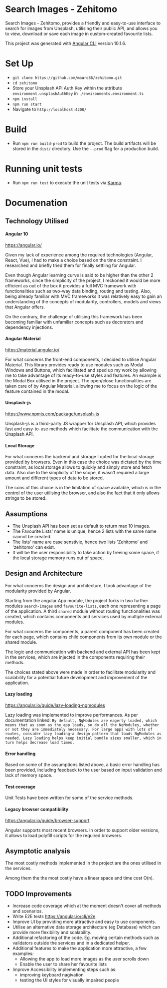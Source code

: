 # Search Images - Zehitomo
Search Images - Zehitomo, provides a friendly and easy-to-use interface to search for images from Unsplash, utilising their public API, and allows you to view, download or save each image in custom-created favourite lists.

This project was generated with [Angular CLI](https://github.com/angular/angular-cli) version 10.1.6.

# Set Up
- `git clone https://github.com/mauro86/zehitomo.git`
- `cd zehitomo`
- Store your Unsplash API Auth Key within the attribute `environment.unsplashAuthKey` in `./environments.environment.ts`
- `npm install`
- `npm run start`
- Navigate to `http://localhost:4200/`

# Build
- Run `npm run build-prod` to build the project. The build artifacts will be stored in the `dist/` directory. Use the `--prod` flag for a production build.

# Running unit tests
- Run `npm run test` to execute the unit tests via [Karma](https://karma-runner.github.io).

# Documenation

## Technology Utilised

#### Angular 10
https://angular.io/

Given my lack of experience among the required technologies (Angular, React, Vue), I had to make a choice based on the time constraint. I researched and briefly tried them for finally settling for Angular.

Even though Angular learning curve is said to be higher than the other 2 frameworks, since the simplicity of the project, I reckoned it would be more efficient as out of the box it provides a full MVC framework with functionalities such as two-way data binding, routing and testing.
Also, being already familiar with MVC frameworks it was relatively easy to gain an understanding of the concepts of modularity, controllers, models and views that Angular offers.

On the contrary, the challenge of utilising this framework has been becoming familiar with unfamiliar concepts such as decorators and dependency injections.

#### Angular Material
https://material.angular.io/

For what concerns the front-end components, I decided to utilise Angular Material. This library provides ready to use modules such as Modal Windows and Buttons, which facilitated and sped up my work by allowing me to take advantage of its ready-to-use styles and features.
An example is the Modal Box utilised in the project. The open/close functionalities are taken care of by Angular Material, allowing me to focus on the logic of the feature contained in the modal.

#### Unsplash-js 
https://www.npmjs.com/package/unsplash-js

Unsplash-js is a third-party JS wrapper for Unsplash API, which provides fast and easy-to-use methods which facilitate the communication with the Unsplash API.

#### Local Storage
For what concerns the backend and storage I opted for the local storage provided by browsers. Even in this case the choice was dictated by the time constraint, as local storage allows to quickly and simply store and fetch data. Also due to the simplicity of the scope, it wasn't required a large amount and different types of data to be stored.

The cons of this choice is in the limitation of space available, which is in the control of the user utilising the browser, and also the fact that it only allows strings to be stored.

## Assumptions
- The Unsplash API has been set as default to return max 10 images.
- The Favourite Lists' name is unique, hence 2 lists with the same name cannot be created.
- The lists' name are case senstivie, hence two lists 'Zehitomo' and 'zehitomo' can exist.
- It will be the user responsibility to take action by freeing some space, if the local storage memory runs out of space.

## Design and Architecture
For what concerns the design and architecture, I took advantage of the modularity provided by Angular.

Starting from the angular App module, the project forks in two further modules `search-images` and `favourite-lists`, each one representing a page of the application. A third `shared` module without routing functionalities was created, which contains components and services used by multiple external modules.

For what concerns the components, a parent component has been created for each page, which contains child components from its own module or the shared module.

The logic and communication with backend and external API has been kept in the services, which are injected in the components requiring their methods.

The choices stated above were made in order to facilitate modularity and scalability for a potential future development and improvement of the application. 

#### Lazy loading
https://angular.io/guide/lazy-loading-ngmodules

Lazy loading was implemented to improve performances.
As per documentation linked:
`By default, NgModules are eagerly loaded, which means that as soon as the app loads, so do all the NgModules, whether or not they are immediately necessary. For large apps with lots of routes, consider lazy loading—a design pattern that loads NgModules as needed. Lazy loading helps keep initial bundle sizes smaller, which in turn helps decrease load times.`

#### Error handling
Based on some of the assumptions listed above, a basic error handling has been provided, including feedback to the user based on input validation and lack of memory space.

#### Test coverage
Unit Tests have been written for some of the service methods.

#### Legacy browser compatibility
https://angular.io/guide/browser-support

Angular supports most recent browsers. In order to support older versions, it allows to load polyfill scripts for the required browsers.

## Asymptotic analysis
The most costly methods implemented in the project are the ones utilised in the services.

Among them the the most costly have a linear space and time cost O(n).

## TODO Improvements
- Increase code coverage which at the moment doesn't cover all methods and scenarios.
- Write E2E tests https://angular.io/cli/e2e.
- Improve UI by providing more attractive and easy to use components.
- Utilise an alternative data storage architecture (eg Database) which can provide more flexibility and scalability.
- Additional refactoring of the code. Eg. moving certain methods such as validators outside the services and in a dedicated helper.
- Additional features to make the application more attractive, a few examples:
  - Allowing the app to load more images as the user scrolls down
  - Enable the user to share her favourite lists
- Improve Accessibility implementing steps such as:
  - improving keyboard nagivation
  - testing the UI styles for visually impaired people
